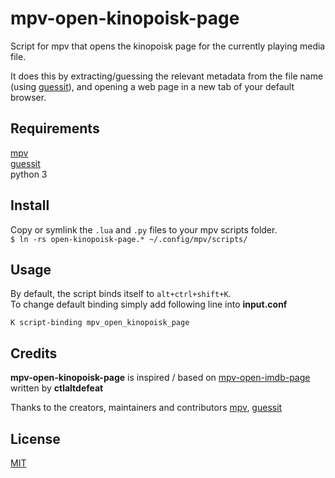 # mpv-open-kinopoisk-page
Script for mpv that opens the kinopoisk page for the currently playing media file.

It does this by extracting/guessing the relevant metadata from the file name (using [guessit](https://github.com/guessit-io/guessit)), and opening a web page in a new tab of your default browser.

## Requirements
[mpv](https://github.com/mpv-player/mpv)\
[guessit](https://github.com/guessit-io/guessit)\
python 3

## Install
Copy or symlink the ```.lua``` and ```.py``` files to your mpv scripts folder.\
`$ ln -rs open-kinopoisk-page.* ~/.config/mpv/scripts/`

## Usage
By default, the script binds itself to ```alt+ctrl+shift+K```.\
To change default binding simply add following line into **input.conf**
```
K script-binding mpv_open_kinopoisk_page
```

## Credits
**mpv-open-kinopoisk-page** is inspired / based on
[mpv-open-imdb-page](https://github.com/ctlaltdefeat/mpv-open-imdb-page)
written by **ctlaltdefeat**

Thanks to the creators, maintainers and contributors
[mpv](https://github.com/mpv-player/mpv),
[guessit](https://github.com/guessit-io/guessit)

## License
[MIT](https://choosealicense.com/licenses/mit/)

